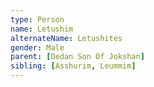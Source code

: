 ```yaml
---
type: Person
name: Letushim
alternateName: Letushites
gender: Male
parent: [Dedan Son Of Jokshan]
sibling: [Asshurim, Leummim]
---
```

